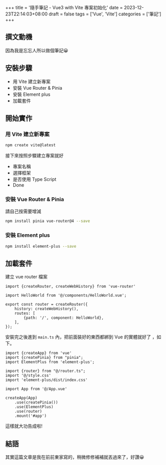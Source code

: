 +++
title = '隨手筆記 - Vue3 with Vite 專案初始化'
date = 2023-12-23T22:14:03+08:00
draft = false
tags = ['Vue', 'Vite']
categories = ['筆記']
+++

## 撰文動機

因為我是忘忘人所以做個筆記😀

## 安裝步驟

- 用 Vite 建立新專案
- 安裝 Vue Router & Pinia
- 安裝 Element plus
- 加載套件

## 開始實作

### 用 Vite 建立新專案

```bash
npm create vite@latest
```

接下來按照步驟建立專案就好

- 專案名稱
- 選擇框架
- 是否使用 Type Script
- Done

### 安裝 Vue Router & Pinia

請自己按需要增減

```bash
npm install pinia vue-router@4 --save
```

### 安裝 Element plus

```bash
npm install element-plus --save
```

## 加載套件

建立 vue router 檔案

```tsx
import {createRouter, createWebHistory} from 'vue-router'

import HelloWorld from '@/components/HelloWorld.vue';

export const router = createRouter({
    history: createWebHistory(),
    routes: [
        {path: '/', component: HelloWorld},
    ],
});
```

安裝完之後進到 `main.ts` 內，把前面裝好的東西都綁到 Vue 的實體就好了 ，如下。

```tsx
import {createApp} from 'vue'
import {createPinia} from "pinia";
import ElementPlus from 'element-plus';

import {router} from "@/router.ts";
import '@/style.css'
import 'element-plus/dist/index.css'

import App from '@/App.vue'

createApp(App)
    .use(createPinia())
    .use(ElementPlus)
    .use(router)
    .mount('#app')
```

這樣就大功告成啦!

## 結語

其實這篇文章是我在前前東家寫的，稍微修修補補就丟過來了，好讚😀

